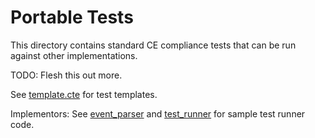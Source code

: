 Portable Tests
==============

This directory contains standard CE compliance tests that can be run against other implementations.

TODO: Flesh this out more.

See [template.cte](suites/template.cte) for test templates.

Implementors: See [event_parser](../test/event_parser) and [test_runner](../test/test_runner) for sample test runner code.
